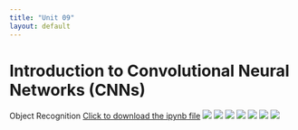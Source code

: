 ```yaml
---
title: "Unit 09"
layout: default
---
```


# Introduction to Convolutional Neural Networks (CNNs)
Object Recognition [Click to download the ipynb file](./Supplementary_Material/Unit9_Object_Recognition_Final.ipynb)
<img src="./Supplementary_Material/Images/Unit09_page-0001.jpg">
<img src="./Supplementary_Material/Images/Unit09_page-0002.jpg">
<img src="./Supplementary_Material/Images/Unit09_page-0003.jpg">
<img src="./Supplementary_Material/Images/Unit09_page-0004.jpg">
<img src="./Supplementary_Material/Images/Unit09_page-0005.jpg">
<img src="./Supplementary_Material/Images/Unit09_page-0006.jpg">
<img src="./Supplementary_Material/Images/Unit09_page-0007.jpg">
